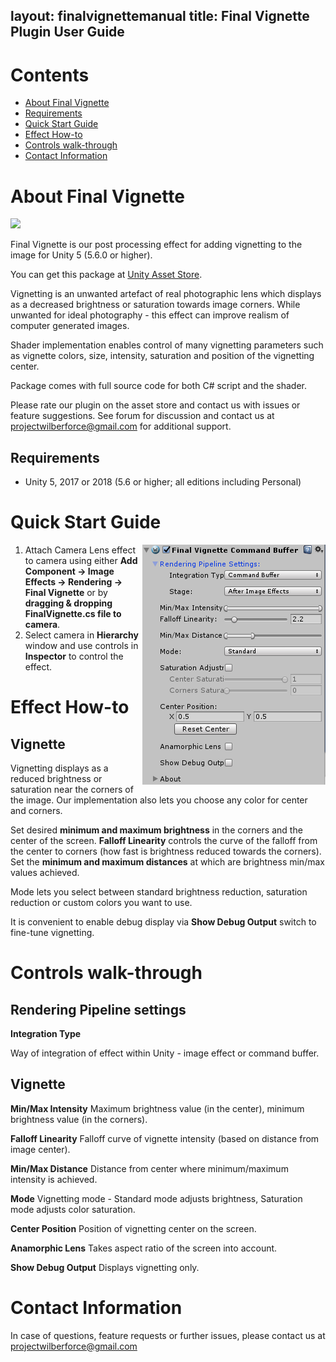 
layout: finalvignettemanual
title: Final Vignette Plugin User Guide
---

# Contents
- [About Final Vignette](#about-final-vignette)
- [Requirements](#requirements)
- [Quick Start Guide](#quick-start-guide)
- [Effect How-to](#effects-how-to)
- [Controls walk-through](#controls-walk-through)
- [Contact Information](#contact-information)

# About Final Vignette

![]({{site.baseurl}}/images/vignette/vignette_1_0_main_image.jpg)

Final Vignette is our post processing effect for adding vignetting to the image for Unity 5 (5.6.0 or higher).

You can get this package at [Unity Asset Store](http://u3d.as/1bZ6).

Vignetting is an unwanted artefact of real photographic lens which displays as a decreased brightness or saturation towards image corners. While unwanted for ideal photography - this effect can improve realism of computer generated images.

Shader implementation enables control of many vignetting parameters such as vignette colors, size, intensity, saturation and position of the vignetting center.

Package comes with full source code for both C# script and the shader.

Please rate our plugin on the asset store and contact us with issues or feature suggestions. See forum for discussion and contact us at <projectwilberforce@gmail.com> for additional support.

## Requirements

- Unity 5, 2017 or 2018 (5.6 or higher; all editions including Personal)

# Quick Start Guide

<img style="float: right;" src="vignette.png">

1. Attach Camera Lens effect to camera using either **Add Component -> Image Effects -> Rendering -> Final Vignette** or by **dragging & dropping FinalVignette.cs file to camera**.
2. Select camera in **Hierarchy** window and use controls in **Inspector** to control the effect.

# Effect How-to

## Vignette

Vignetting displays as a reduced brightness or saturation near the corners of the image. Our implementation also lets you choose any color for center and corners.

Set desired **minimum and maximum brightness** in the corners and the center of the screen. **Falloff Linearity** controls the curve of the falloff from the center to corners (how fast is brightness reduced towards the corners). Set the **minimum and maximum distances** at which are brightness min/max values achieved.

Mode lets you select between standard brightness reduction, saturation reduction or custom colors you want to use.

It is convenient to enable debug display via **Show Debug Output** switch to fine-tune vignetting.

# Controls walk-through

## Rendering Pipeline settings

**Integration Type**

Way of integration of effect within Unity - image effect or command buffer.

## Vignette

**Min/Max Intensity**
Maximum brightness value (in the center), minimum brightness value (in the corners).

**Falloff Linearity**
Falloff curve of vignette intensity (based on distance from image center).

**Min/Max Distance**
Distance from center where minimum/maximum intensity is achieved.

**Mode**
Vignetting mode - Standard mode adjusts brightness, Saturation mode adjusts color saturation.

**Center Position**
Position of vignetting center on the screen.

**Anamorphic Lens**
Takes aspect ratio of the screen into account.

**Show Debug Output**
Displays vignetting only.

# Contact Information
In case of questions, feature requests or further issues, please contact us at <projectwilberforce@gmail.com>
